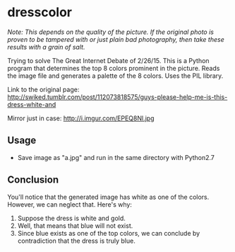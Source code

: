 # dresscolor

*Note: This depends on the quality of the picture. If the original photo is proven to be tampered with or just plain bad photography, then take these results with a grain of salt.*

Trying to solve The Great Internet Debate of 2/26/15. This is a Python program that determines the top 8 colors prominent in the picture. Reads the image file and generates a palette of the 8 colors. Uses the PIL library.

Link to the original page: http://swiked.tumblr.com/post/112073818575/guys-please-help-me-is-this-dress-white-and

Mirror just in case: http://i.imgur.com/EPEQ8Nl.jpg

<h2>Usage</h2>

* Save image as "a.jpg" and run in the same directory with Python2.7

<h2>Conclusion</h2>

You'll notice that the generated image has white as one of the colors. However, we can neglect that. Here's why:
  1. Suppose the dress is white and gold.
  2. Well, that means that blue will not exist.
  3. Since blue exists as one of the top colors, we can conclude by contradiction that the dress is truly blue.
